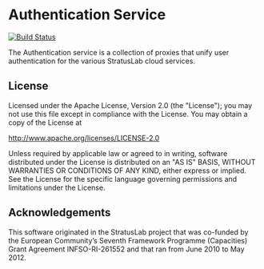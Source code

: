 Authentication Service
======================

[![Build Status](https://secure.travis-ci.org/StratusLab/authn.png)](https://secure.travis-ci.org/StratusLab/authn.png)
 
The Authentication service is a collection of proxies that unify
user authentication for the various StratusLab cloud services. 

License
-------

Licensed under the Apache License, Version 2.0 (the "License"); you
may not use this file except in compliance with the License.  You may
obtain a copy of the License at

http://www.apache.org/licenses/LICENSE-2.0

Unless required by applicable law or agreed to in writing, software
distributed under the License is distributed on an "AS IS" BASIS,
WITHOUT WARRANTIES OR CONDITIONS OF ANY KIND, either express or
implied.  See the License for the specific language governing
permissions and limitations under the License.

Acknowledgements
----------------

This software originated in the StratusLab project that was co-funded
by the European Community’s Seventh Framework Programme (Capacities)
Grant Agreement INFSO-RI-261552 and that ran from June 2010 to May
2012.
